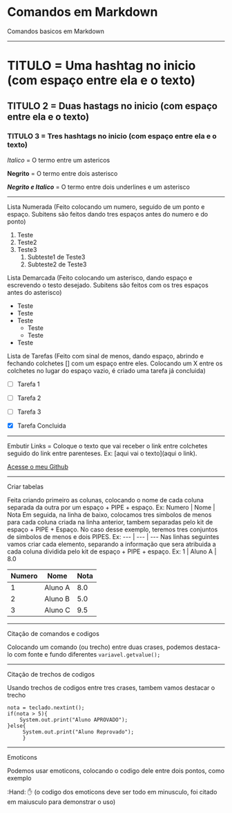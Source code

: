 # Comandos em Markdown
Comandos basicos em Markdown

------------------------------------------

# TITULO = Uma hashtag no inicio (com espaço entre ela e o texto)
## TITULO 2 = Duas hastags no inicio (com espaço entre ela e o texto)
### TITULO 3 = Tres hashtags no inicio (com espaço entre ela e o texto)

*Italico* = O termo entre um astericos

**Negrito** = O termo entre dois asterisco

__*Negrito e Italico*__ = O termo entre dois underlines e um asterisco


----------------------------------------------

Lista Numerada (Feito colocando um numero, seguido de um ponto e espaço. Subitens são feitos dando tres espaços antes do numero e do ponto)
1. Teste
2. Teste2
3. Teste3
   1. Subteste1 de Teste3
   2. Subteste2 de Teste3


Lista Demarcada (Feito colocando um asterisco, dando espaço e escrevendo o testo desejado. Subitens são feitos com os tres espaços antes do asterisco)
* Teste
* Teste
* Teste
   * Teste
   * Teste
* Teste

Lista de Tarefas (Feito com sinal de menos, dando espaço, abrindo e fechando colchetes [] com um espaço entre eles. Colocando um X entre os colchetes no lugar do espaço vazio, é criado uma tarefa já concluida)
- [ ] Tarefa 1
- [ ] Tarefa 2
- [ ] Tarefa 3
- [x] Tarefa Concluida


------------------------------------------------------

Embutir Links = Coloque o texto que vai receber o link entre colchetes seguido do link entre parenteses. Ex: [aqui vai o texto](aqui o link).

[Acesse o meu Github](https://github.com/thuliopereira/)

-------------------------------------------------------

Criar tabelas

Feita criando primeiro as colunas, colocando o nome de cada coluna separada da outra por um espaço + PIPE + espaço. Ex: Numero | Nome | Nota
Em seguida, na linha de baixo, colocamos tres simbolos de menos para cada coluna criada na linha anterior, tambem separadas pelo kit de espaço + PIPE + Espaço. No caso desse exemplo, teremos tres conjuntos de simbolos de menos e dois PIPES. Ex: --- | --- | ---
Nas linhas seguintes vamos criar cada elemento, separando a informação que sera atribuida a cada coluna dividida pelo kit de espaço + PIPE + espaço. Ex: 1 | Aluno A | 8.0

Numero | Nome | Nota
--- | --- | ---
1 | Aluno A | 8.0
2 | Aluno B | 5.0
3 | Aluno C | 9.5

----------------------------------------------------------

Citação de comandos e codigos

Colocando um comando (ou trecho) entre duas crases, podemos destaca-lo com fonte e fundo diferentes
`variavel.getvalue();`

-----------------------------------------------------------

Citação de trechos de codigos

Usando trechos de codigos entre tres crases, tambem vamos destacar o trecho
```
nota = teclado.nextint();
if(nota > 5){
    System.out.print("Aluno APROVADO");
}else{
     System.out.print("Aluno Reprovado");
     }
``` 

------------------------------------------------------------

Emoticons

Podemos usar emoticons, colocando o codigo dele entre dois pontos, como exemplo

:Hand: ✋ (o codigo dos emoticons deve ser todo em minusculo, foi citado em maiusculo para demonstrar o uso)

